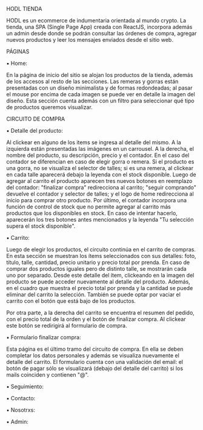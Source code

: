 HODL TIENDA

HODL es un ecommerce de indumentaria orientada al mundo crypto. La tienda, una SPA (Single Page App) creada con ReactJS, incorpora además un admin desde donde se podrán consultar las órdenes de compra, agregar nuevos productos y leer los mensajes enviados desde el sitio web.


PÁGINAS

▪ Home: 

En la página de inicio del sitio se alojan los productos de la tienda, además de los accesos al resto de las secciones. Las remeras y gorras están presentadas con un diseño minimalista y de formas redondeadas; al pasar el mouse por encima de cada imagen se puede ver en detalle la imagen del diseño. Esta sección cuenta además con un filtro para seleccionar qué tipo de productos queremos visualizar.

CIRCUITO DE COMPRA

▪ Detalle del producto:

Al clickear en alguno de los items se ingresa al detalle del mismo. A la izquierda están presentadas las imágenes en un carrousel. A la derecha, el nombre del producto, su descripción, precio y el contador. En el caso del contador se diferencian en caso de elegir gorra o remera. Si el producto es una gorra, no se visualiza el selector de talles; si es una remera, al clickear en cada talle aparecerá debajo la leyenda con el stock disponible. 
Luego de agregar al carrito el producto aparecen tres nuevos botones en reemplazo del contador: "finalizar compra" redirecciona al carrito; "seguir comprando" devuelve el contador y selector de talles; y el logo de home redirecciona al inicio para comprar otro producto.
Por último, el contador incorpora una función de control de stock que no permite agregar al carrito más productos que los disponibles en stock. En caso de intentar hacerlo, aparecerán los tres botones antes mencionados y la leyenda "Tu selección supera el stock disponible".


▪ Carrito:

Luego de elegir los productos, el circuito continúa en el carrito de compras. En esta sección se muestran los ítems seleccionados con sus detalles: foto, título, talle, cantidad, precio unitario y precio total por prenda. En caso de comprar dos productos iguales pero de distinto talle, se mostrarán cada uno por separado. Desde este detalle del ítem, clickeando en la imagen del producto se puede acceder nuevamente al detalle del producto. Además, en el cuadro que muestra el precio total por prenda y la cantidad se puede eliminar del carrito la selección. También se puede optar por vaciar el carrito con el botón que está bajo de los productos.

Por otra parte, a la derecha del carrito se encuentra el resumen del pedido, con el precio total de la orden y el botón de finalizar compra. Al clickear este botón se redirigirá al formulario de compra.


▪ Formulario finalizar compra:

Esta página es el último tramo del circuito de compra. En ella se deben completar los datos personales y además se visualiza nuevamente el detalle del carrito. El formulario cuenta con una validación del email: el botón de pagar sólo se visualizará (debajo del detalle del carrito) si los mails coinciden y contienen "@".



▪ Seguimiento:

▪ Contacto:

▪ Nosotrxs:

▪ Admin: